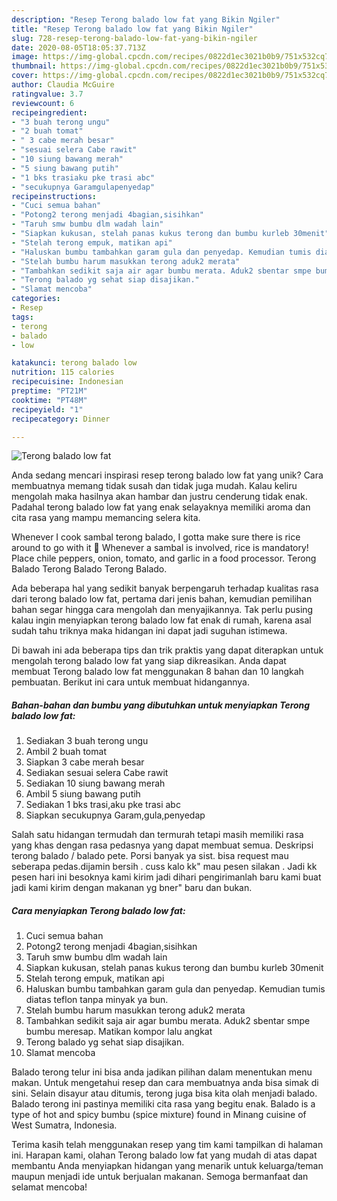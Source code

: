 ```yaml
---
description: "Resep Terong balado low fat yang Bikin Ngiler"
title: "Resep Terong balado low fat yang Bikin Ngiler"
slug: 728-resep-terong-balado-low-fat-yang-bikin-ngiler
date: 2020-08-05T18:05:37.713Z
image: https://img-global.cpcdn.com/recipes/0822d1ec3021b0b9/751x532cq70/terong-balado-low-fat-foto-resep-utama.jpg
thumbnail: https://img-global.cpcdn.com/recipes/0822d1ec3021b0b9/751x532cq70/terong-balado-low-fat-foto-resep-utama.jpg
cover: https://img-global.cpcdn.com/recipes/0822d1ec3021b0b9/751x532cq70/terong-balado-low-fat-foto-resep-utama.jpg
author: Claudia McGuire
ratingvalue: 3.7
reviewcount: 6
recipeingredient:
- "3 buah terong ungu"
- "2 buah tomat"
- " 3 cabe merah besar"
- "sesuai selera Cabe rawit"
- "10 siung bawang merah"
- "5 siung bawang putih"
- "1 bks trasiaku pke trasi abc"
- "secukupnya Garamgulapenyedap"
recipeinstructions:
- "Cuci semua bahan"
- "Potong2 terong menjadi 4bagian,sisihkan"
- "Taruh smw bumbu dlm wadah lain"
- "Siapkan kukusan, stelah panas kukus terong dan bumbu kurleb 30menit"
- "Stelah terong empuk, matikan api"
- "Haluskan bumbu tambahkan garam gula dan penyedap. Kemudian tumis diatas teflon tanpa minyak ya bun."
- "Stelah bumbu harum masukkan terong aduk2 merata"
- "Tambahkan sedikit saja air agar bumbu merata. Aduk2 sbentar smpe bumbu meresap. Matikan kompor lalu angkat"
- "Terong balado yg sehat siap disajikan."
- "Slamat mencoba"
categories:
- Resep
tags:
- terong
- balado
- low

katakunci: terong balado low 
nutrition: 115 calories
recipecuisine: Indonesian
preptime: "PT21M"
cooktime: "PT48M"
recipeyield: "1"
recipecategory: Dinner

---
```



![Terong balado low fat](https://img-global.cpcdn.com/recipes/0822d1ec3021b0b9/751x532cq70/terong-balado-low-fat-foto-resep-utama.jpg)

Anda sedang mencari inspirasi resep terong balado low fat yang unik? Cara membuatnya memang tidak susah dan tidak juga mudah. Kalau keliru mengolah maka hasilnya akan hambar dan justru cenderung tidak enak. Padahal terong balado low fat yang enak selayaknya memiliki aroma dan cita rasa yang mampu memancing selera kita.

Whenever I cook sambal terong balado, I gotta make sure there is rice around to go with it 🙂 Whenever a sambal is involved, rice is mandatory! Place chile peppers, onion, tomato, and garlic in a food processor. Terong Balado Terong Balado Terong Balado.

Ada beberapa hal yang sedikit banyak berpengaruh terhadap kualitas rasa dari terong balado low fat, pertama dari jenis bahan, kemudian pemilihan bahan segar hingga cara mengolah dan menyajikannya. Tak perlu pusing kalau ingin menyiapkan terong balado low fat enak di rumah, karena asal sudah tahu triknya maka hidangan ini dapat jadi suguhan istimewa.


Di bawah ini ada beberapa tips dan trik praktis yang dapat diterapkan untuk mengolah terong balado low fat yang siap dikreasikan. Anda dapat membuat Terong balado low fat menggunakan 8 bahan dan 10 langkah pembuatan. Berikut ini cara untuk membuat hidangannya.

<!--inarticleads1-->

##### Bahan-bahan dan bumbu yang dibutuhkan untuk menyiapkan Terong balado low fat:

1. Sediakan 3 buah terong ungu
1. Ambil 2 buah tomat
1. Siapkan  3 cabe merah besar
1. Sediakan sesuai selera Cabe rawit
1. Sediakan 10 siung bawang merah
1. Ambil 5 siung bawang putih
1. Sediakan 1 bks trasi,aku pke trasi abc
1. Siapkan secukupnya Garam,gula,penyedap


Salah satu hidangan termudah dan termurah tetapi masih memiliki rasa yang khas dengan rasa pedasnya yang dapat membuat semua. Deskripsi terong balado / balado pete. Porsi banyak ya sist. bisa request mau seberapa pedas.dijamin bersih . cuss kalo kk&#34; mau pesen silakan . Jadi kk pesen hari ini besoknya kami kirim jadi dihari pengirimanlah baru kami buat jadi kami kirim dengan makanan yg bner&#34; baru dan bukan. 

<!--inarticleads2-->

##### Cara menyiapkan Terong balado low fat:

1. Cuci semua bahan
1. Potong2 terong menjadi 4bagian,sisihkan
1. Taruh smw bumbu dlm wadah lain
1. Siapkan kukusan, stelah panas kukus terong dan bumbu kurleb 30menit
1. Stelah terong empuk, matikan api
1. Haluskan bumbu tambahkan garam gula dan penyedap. Kemudian tumis diatas teflon tanpa minyak ya bun.
1. Stelah bumbu harum masukkan terong aduk2 merata
1. Tambahkan sedikit saja air agar bumbu merata. Aduk2 sbentar smpe bumbu meresap. Matikan kompor lalu angkat
1. Terong balado yg sehat siap disajikan.
1. Slamat mencoba


Balado terong telur ini bisa anda jadikan pilihan dalam menentukan menu makan. Untuk mengetahui resep dan cara membuatnya anda bisa simak di sini. Selain disayur atau ditumis, terong juga bisa kita olah menjadi balado. Balado terong ini pastinya memiliki cita rasa yang begitu enak. Balado is a type of hot and spicy bumbu (spice mixture) found in Minang cuisine of West Sumatra, Indonesia. 

Terima kasih telah menggunakan resep yang tim kami tampilkan di halaman ini. Harapan kami, olahan Terong balado low fat yang mudah di atas dapat membantu Anda menyiapkan hidangan yang menarik untuk keluarga/teman maupun menjadi ide untuk berjualan makanan. Semoga bermanfaat dan selamat mencoba!
